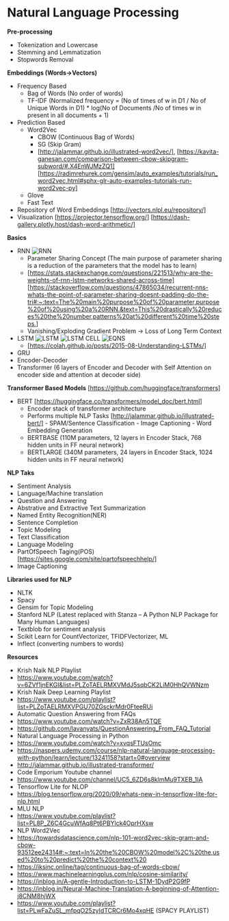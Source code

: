 # Natural Language Processing


**Pre-processing**
- Tokenization and Lowercase
- Stemming and Lemmatization
- Stopwords Removal

**Embeddings (Words->Vectors)**
- Frequency Based
   - Bag of Words (No order of words)
   - TF-IDF (Normalized frequency = (No of times of w in D1 / No of Unique Words in D1) * log(No of Documents /No of times w in present in all documents + 1)
- Prediction Based
   - Word2Vec 
        - CBOW (Continuous Bag of Words)
        - SG (Skip Gram)
        -  [http://jalammar.github.io/illustrated-word2vec/], 
           [https://kavita-ganesan.com/comparison-between-cbow-skipgram-subword/#.X4EnWJMzZQ1]
           [https://radimrehurek.com/gensim/auto_examples/tutorials/run_word2vec.html#sphx-glr-auto-examples-tutorials-run-word2vec-py]
  - Glove
  - Fast Text
- Repository of Word Embeddings [http://vectors.nlpl.eu/repository/]
- Visualization [https://projector.tensorflow.org/] [https://dash-gallery.plotly.host/dash-word-arithmetic/] 
         

**Basics**
- RNN
![RNN](https://colah.github.io/posts/2015-08-Understanding-LSTMs/img/RNN-unrolled.png)
   - Parameter Sharing Concept (The main purpose of parameter sharing is a reduction of the parameters that the model has to learn)
   - [https://stats.stackexchange.com/questions/221513/why-are-the-weights-of-rnn-lstm-networks-shared-across-time] [https://stackoverflow.com/questions/47865034/recurrent-nns-whats-the-point-of-parameter-sharing-doesnt-padding-do-the-tri#:~:text=The%20main%20purpose%20of%20parameter,purpose%20of%20using%20a%20RNN.&text=This%20drastically%20reduces%20the%20number,patterns%20at%20different%20time%20steps.]
   - Vanishing/Exploding Gradient Problem -> Loss of Long Term Context
- LSTM
![LSTM](https://colah.github.io/posts/2015-08-Understanding-LSTMs/img/LSTM3-chain.png)
![LSTM CELL](https://colah.github.io/posts/2015-08-Understanding-LSTMs/img/LSTM3-var-GRU.png) ![EQNS](https://colah.github.io/posts/2015-08-Understanding-LSTMs/img/LSTM3-var-GRU.png)
   - [https://colah.github.io/posts/2015-08-Understanding-LSTMs/]
- GRU
- Encoder-Decoder
- Transformer (6 layers of Encoder and Decoder with Self Attention on encoder side and attention at decoder side)

**Transformer Based Models**
[https://github.com/huggingface/transformers]
- BERT [https://huggingface.co/transformers/model_doc/bert.html]
   - Encoder stack of transformer architecture
   - Performs multiple NLP Tasks [http://jalammar.github.io/illustrated-bert/]
         - SPAM/Sentence Classification
         - Image Captioning
         - Word Embedding Generation 
   - BERTBASE (110M parameters, 12 layers in Encoder Stack, 768 hidden units in FF neural network)
   - BERTLARGE (340M parameters, 24 layers in Encoder Stack, 1024 hidden units in FF neural network)

**NLP Taks**
- Sentiment Analysis
- Language/Machine translation
- Question and Answering
- Abstrative and Extractive Text Summarization
- Named Entity Recognition(NER)
- Sentence Completion
- Topic Modeling
- Text Classification
- Language Modeling
- PartOfSpeech Taging(POS) [https://sites.google.com/site/partofspeechhelp/]
- Image Captioning


**Libraries used for NLP**
- NLTK
- Spacy
- Gensim for Topic Modeling
- Stanford NLP (Latest replaced with Stanza – A Python NLP Package for Many Human Languages)
- Textblob for sentiment analysis
- Scikit Learn for CountVectorizer, TFIDFVectorizer, ML
- Inflect (converting numbers to words)



**Resources**
- Krish Naik NLP Playlist
 - https://www.youtube.com/watch?v=6ZVf1jnEKGI&list=PLZoTAELRMXVMdJ5sqbCK2LiM0HhQVWNzm
- Krish Naik Deep Learning Playlist
 - https://www.youtube.com/playlist?list=PLZoTAELRMXVPGU70ZGsckrMdr0FteeRUi
- Automatic Question Answering from FAQs 
 - https://www.youtube.com/watch?v=ZxR38An5TQE
 - https://github.com/lavanyats/QuestionAnswering_From_FAQ_Tutorial
- Natural Language Processing in Python
 - https://www.youtube.com/watch?v=xvqsFTUsOmc
 - https://naspers.udemy.com/course/nlp-natural-language-processing-with-python/learn/lecture/13241158?start=0#overview
- http://jalammar.github.io/illustrated-transformer/ 
- Code Emporium Youtube channel
 - https://www.youtube.com/channel/UC5_6ZD6s8klmMu9TXEB_1IA
- Tensorflow Lite for NLOP
 - https://blog.tensorflow.org/2020/09/whats-new-in-tensorflow-lite-for-nlp.html
- MLU NLP
 - https://www.youtube.com/playlist?list=PL8P_Z6C4GcuWfAq8Pt6PBYlck4OprHXsw
- NLP Word2Vec
 - https://towardsdatascience.com/nlp-101-word2vec-skip-gram-and-cbow-93512ee24314#:~:text=In%20the%20CBOW%20model%2C%20the,used%20to%20predict%20the%20context%20
- https://iksinc.online/tag/continuous-bag-of-words-cbow/
- https://www.machinelearningplus.com/nlp/cosine-similarity/
- https://inblog.in/A-gentle-Introduction-to-LSTM-1DydP2G9fP
- https://inblog.in/Neural-Machine-Translation-A-beginning-of-Attention-j8CNM8hjWX
- https://www.youtube.com/playlist?list=PLwFaZuSL_mfpqO25zyIdTCRCr6Mo4xqHE (SPACY PLAYLIST)
